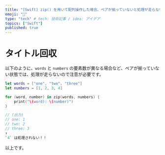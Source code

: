 ```yaml
---
title: "[Swift] zip() を用いて配列操作した場合、ペアが揃っていないと処理が走らない件"
emoji: "🔖"
type: "tech" # tech: 技術記事 / idea: アイデア
topics: ["Swift"]
published: true
---
```


# タイトル回収

以下のように、`words` と `numbers` の要素数が異なる場合など、ペアが揃っていない状態では、処理が走らないので注意が必要です。

```swift
let words = ["one", "two", "three"]
let numbers = [1, 2, 3, 4]

for (word, number) in zip(words, numbers) {
    print("\(word): \(number)")
}

// (出力)
// one: 1
// two: 2
// three: 3
↑
`4` は処理されない！！
```

以上です。